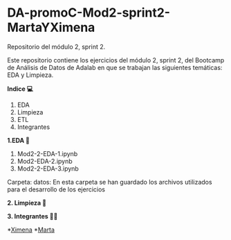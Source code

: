 # DA-promoC-Mod2-sprint2-MartaYXimena

Repositorio del módulo 2, sprint 2.

Este repositorio contiene los ejercicios del módulo 2, sprint 2, del Bootcamp de Análisis de Datos de Adalab en que se trabajan las siguientes temáticas: EDA y Limpieza.

**Indice 💻**
1. EDA
2. Limpieza
3. ETL
4. Integrantes

**1.EDA :bookmark_tabs:**

  1. Mod2-2-EDA-1.ipynb
  2. Mod2-EDA-2.ipynb
  3. Mod2-2-EDA-3.ipynb

  Carpeta:
  datos: En esta carpeta se han guardado los archivos utilizados para el desarrollo de los ejercicios


**2. Limpieza 	:broom:**


**3. Integrantes 👩👩**
  
  *[Ximena](https://github.com/XimenaPTM)
  *[Marta](https://github.com/MartaOrdas)
